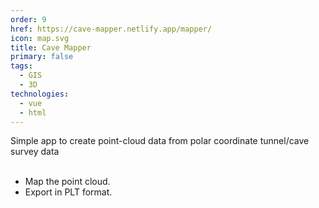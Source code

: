 ```yaml
---
order: 9
href: https://cave-mapper.netlify.app/mapper/
icon: map.svg
title: Cave Mapper
primary: false
tags:
  - GIS
  - 3D
technologies:
  - vue
  - html
---
```

Simple app to create point-cloud data from polar coordinate tunnel/cave survey data
<br></br>
 - Map the point cloud.
 - Export in PLT format.
